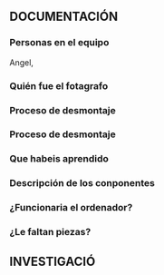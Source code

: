 ## DOCUMENTACIÓN

### Personas en el equipo
Angel,
### Quién fue el fotagrafo

### Proceso de desmontaje

### Proceso de desmontaje

### Que habeis aprendido

### Descripción de los conponentes

### ¿Funcionaria el ordenador?

### ¿Le faltan piezas?

## INVESTIGACIÓ

